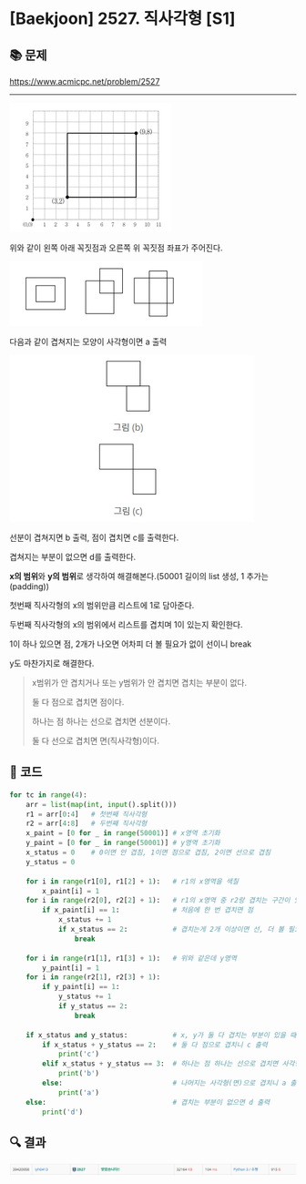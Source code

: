 # [Baekjoon] 2527. 직사각형 [S1]

## 📚 문제

https://www.acmicpc.net/problem/2527

---

![image-20220221223614990](README.assets/image-20220221223614990.png)

위와 같이 왼쪽 아래 꼭짓점과 오른쪽 위 꼭짓점 좌표가 주어진다.

![image-20220221223700436](README.assets/image-20220221223700436.png)

다음과 같이 겹쳐지는 모양이 사각형이면 a 출력

![image-20220221223725593](README.assets/image-20220221223725593.png)

선분이 겹쳐지면 b 출력, 점이 겹치면 c를 출력한다.

겹쳐지는 부분이 없으면 d를 출력한다.

**x의 범위**와 **y의 범위**로 생각하여 해결해본다.(50001 길이의 list 생성, 1 추가는(padding))

첫번째 직사각형의 x의 범위만큼 리스트에 1로 담아준다.

두번째 직사각형의 x의 범위에서 리스트를 겹치며 1이 있는지 확인한다.

1이 하나 있으면 점, 2개가 나오면 어차피 더 볼 필요가 없이 선이니 break

y도 마찬가지로 해결한다.

>x범위가 안 겹치거나 또는 y범위가 안 겹치면 겹치는 부분이 없다.
>
>둘 다 점으로 겹치면 점이다.
>
>하나는 점 하나는 선으로 겹치면 선분이다.
>
>둘 다 선으로 겹치면 면(직사각형)이다.

## 📒 코드

```python
for tc in range(4):
    arr = list(map(int, input().split()))
    r1 = arr[0:4]   # 첫번째 직사각형
    r2 = arr[4:8]   # 두번째 직사각형
    x_paint = [0 for _ in range(50001)] # x영역 초기화
    y_paint = [0 for _ in range(50001)] # y영역 초기화
    x_status = 0    # 0이면 안 겹침, 1이면 점으로 겹침, 2이면 선으로 겹침
    y_status = 0

    for i in range(r1[0], r1[2] + 1):   # r1의 x영역을 색칠
        x_paint[i] = 1
    for i in range(r2[0], r2[2] + 1):   # r1의 x영역 중 r2랑 겹치는 구간이 있는지 비교
        if x_paint[i] == 1:             # 처음에 한 번 겹치면 점
            x_status += 1
            if x_status == 2:           # 겹치는게 2개 이상이면 선, 더 볼 필요 없으니 break
                break

    for i in range(r1[1], r1[3] + 1):   # 위와 같은데 y영역
        y_paint[i] = 1
    for i in range(r2[1], r2[3] + 1):
        if y_paint[i] == 1:
            y_status += 1
            if y_status == 2:
                break

    if x_status and y_status:           # x, y가 둘 다 겹치는 부분이 있을 때
        if x_status + y_status == 2:    # 둘 다 점으로 겹치니 c 출력
            print('c')
        elif x_status + y_status == 3:  # 하나는 점 하나는 선으로 겹치면 사각형은 선분이 겹치니 b 출력
            print('b')
        else:                           # 나머지는 사각형(면)으로 겹치니 a 출력
            print('a')
    else:                               # 겹치는 부분이 없으면 d 출력
        print('d')
```

## 🔍 결과

![image-20220221235701915](README.assets/image-20220221235701915.png)